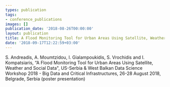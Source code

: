 ```yaml
---
types: publication
tags:
- conference_publications
images: []
publication_date: '2018-08-26T00:00:00'
layout: publication
title: A Flood Monitoring Tool for Urban Areas Using Satellite, Weather and Social Data
date: '2018-09-17T12:22:59+03:00'
---
```

S. Andreadis, A. Moumtzidou, I. Gialampoukidis, S. Vrochidis and I. Kompatsiaris, “A Flood Monitoring Tool for Urban Areas Using Satellite, Weather and Social Data", US-Serbia & West Balkan Data Science Workshop 2018 - Big Data and Critical Infrastructures, 26-28 August 2018, Belgrade, Serbia (poster presentation) 